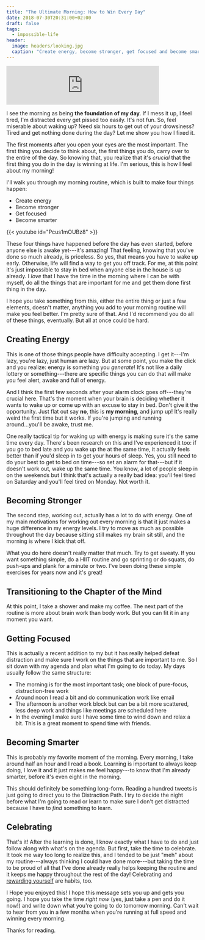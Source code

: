 ```yaml
---
title: "The Ultimate Morning: How to Win Every Day"
date: 2018-07-30T20:31:00+02:00
draft: false
tags:
  - impossible-life
header:
  image: headers/looking.jpg
  caption: "Create energy, become stronger, get focused and become smarter."
---
```


<iframe src="https://anchor.fm/marcel-samyn/embed/episodes/Episode-3-The-Ultimate-Morning-Routine-e1tgsg" height="102px" width="400px" frameborder="0" scrolling="no"></iframe>

I see the morning as being **the foundation of my day**. If I mess it up, I feel
tired, I'm distracted every get pissed too easily. It's not fun. So, feel
miserable about waking up? Need six hours to get out of your drowsiness? Tired
and get nothing done during the day? Let me show you how I fixed it.

The first moments after you open your eyes are the most important. The first
thing you decide to think about, the first things you do, carry over to the
entire of the day. So knowing that, you realize that it's *crucial* that the
first thing you do in the day is winning at life. I'm serious, this is how I
feel about my morning!

I'll walk you through my morning routine, which is built to make four things
happen:

- Create energy
- Become stronger
- Get focused
- Become smarter

{{< youtube id="Pcus1mOUBz8" >}}

These four things have happened before the day has even started, before anyone
else is awake yet---it's amazing! That feeling, knowing that you've done so much
already, is priceless. So yes, that means you have to wake up early. Otherwise,
life will find a way to get you off track. For me, at this point it's just
impossible to stay in bed when anyone else in the house is up already. I *love*
that I have the time in the morning where I can be with myself, do all the
things that are important for me and get them done first thing in the day.

I hope you take something from this, either the entire thing or just a few
elements, doesn't matter, anything you add to your morning routine will make you
feel better. I'm pretty sure of that. And I'd recommend you do all of these
things, eventually. But all at once could be hard.



## Creating Energy

This is one of those things people have difficulty accepting. I get it---I'm
lazy, you're lazy, just human are lazy. But at some point, you make the click
and you realize: energy is something you *generate*! It's not like a daily
lottery or something---there are specific things you can do that will make you
feel alert, awake and full of energy.

And I think the first few seconds after your alarm clock goes off---they're
crucial here. That's the moment when your brain is deciding whether it wants to
wake up or come up with an excuse to stay in bed. Don't give it the opportunity.
Just flat out say **no**, this is **my morning**, and jump up! It's really weird
the first time but it works. If you're jumping and running around...you'll be
awake, trust me.

One really tactical tip for waking up with energy is making sure it's the same
time every day. There's been research on this and I've experienced it too: if
you go to bed late and you wake up the at the same time, it actually feels
better than if you'd sleep in to get your hours of sleep. Yes, you still need to
do your best to get to bed on time---so set an alarm for that---but if it
doesn't work out, wake up the same time. You know, a lot of people sleep in on
the weekends but I think that's actually a really bad idea: you'll feel tired on
Saturday and you'll feel tired on Monday. Not worth it.



## Becoming Stronger

The second step, working out, actually has a lot to do with energy. One of my
main motivations for working out every morning is that it just makes a huge
difference in my energy levels. I try to move as much as possible throughout the
day because sitting still makes my brain sit still, and the morning is where I
kick that off.

What you do here doesn't really matter that much. Try to get sweaty. If you want
something simple, do a HIIT routine and go sprinting or do squats, do push-ups
and plank for a minute or two. I've been doing these simple exercises for years
now and it's great!



## Transitioning to the Chapter of the Mind

At this point, I take a shower and make my coffee. The next part of the routine
is more about brain work than body work. But you can fit it in any moment you
want.



## Getting Focused

This is actually a recent addition to my but it has really helped defeat
distraction and make sure I work on the things that are important to me. So I
sit down with my agenda and plan what I'm going to do today. My days usually
follow the same structure:

- The morning is for the most important task; one block of pure-focus,
  distraction-free work
- Around noon I read a bit and do communication work like email
- The afternoon is another work block but can be a bit more scattered, less deep
  work and things like meetings are scheduled here
- In the evening I make sure I have some time to wind down and relax a bit.
  This is a great moment to spend time with friends.
  
  
  
## Becoming Smarter

This is probably my favorite moment of the morning. Every morning, I take around
half an hour and I read a book. Learning is important to always keep doing, I
love it and it just makes me feel happy---to know that I'm already smarter,
before it's even eight in the morning.

This should definitely be something long-form. Reading a hundred tweets is just
going to direct you to the Distraction Path. I try to decide the night before
what I'm going to read or learn to make sure I don't get distracted because I
have to *find* something to learn.



## Celebrating

That's it! After the learning is done, I know exactly what I have to do and just
follow along with what's on the agenda. But first, take the time to celebrate.
It took me way too long to realize this, and I tended to be just "meh" about my
routine---always thinking I could have done more---but taking the time to be
proud of all that I've done already really helps keeping the routine and it
keeps me happy throughout the rest of the day! Celebrating and [rewarding
yourself](https://samyn.co/post/reward-yourself/) are habits, too.

I Hope you enjoyed this! I hope this message sets you up and gets you going. I
hope you take the time *right now* (yes, just take a pen and do it now!) and
write down what you're going to do tomorrow morning. Can't wait to hear from you
in a few months when you're running at full speed and winning every morning.

Thanks for reading.
